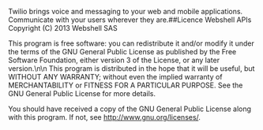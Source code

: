 Twilio brings voice and messaging to your web and mobile applications.
Communicate with your users wherever they are.##Licence
Webshell APIs
Copyright (C) 2013 Webshell SAS

This program is free software: you can redistribute it and/or modify
it under the terms of the GNU General Public License as published by
the Free Software Foundation, either version 3 of the License, or
any later version.\n\n This program is distributed in the hope that it will be useful,
but WITHOUT ANY WARRANTY; without even the implied warranty of
MERCHANTABILITY or FITNESS FOR A PARTICULAR PURPOSE. See the
GNU General Public License for more details.

You should have received a copy of the GNU General Public License
along with this program. If not, see <http://www.gnu.org/licenses/>.

